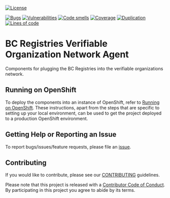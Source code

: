 [![License](https://img.shields.io/badge/License-Apache%202.0-blue.svg)](LICENSE)

[![Bugs](https://sonarqube-devex-von-tools.pathfinder.gov.bc.ca/api/badges/measure?key=BCRegistriesAgent&metric=bugs&template=FLAT)](https://sonarqube-devex-von-tools.pathfinder.gov.bc.ca/dashboard?id=BCRegistriesAgent) [![Vulnerabilities](https://sonarqube-devex-von-tools.pathfinder.gov.bc.ca/api/badges/measure?key=BCRegistriesAgent&metric=vulnerabilities&template=FLAT)](https://sonarqube-devex-von-tools.pathfinder.gov.bc.ca/dashboard?id=BCRegistriesAgent) [![Code smells](https://sonarqube-devex-von-tools.pathfinder.gov.bc.ca/api/badges/measure?key=BCRegistriesAgent&metric=code_smells&template=FLAT)](https://sonarqube-devex-von-tools.pathfinder.gov.bc.ca/dashboard?id=BCRegistriesAgent) [![Coverage](https://sonarqube-devex-von-tools.pathfinder.gov.bc.ca/api/badges/measure?key=BCRegistriesAgent&metric=coverage&template=FLAT)](https://sonarqube-devex-von-tools.pathfinder.gov.bc.ca/dashboard?id=BCRegistriesAgent) [![Duplication](https://sonarqube-devex-von-tools.pathfinder.gov.bc.ca/api/badges/measure?key=BCRegistriesAgent&metric=duplicated_lines_density&template=FLAT)](https://sonarqube-devex-von-tools.pathfinder.gov.bc.ca/dashboard?id=BCRegistriesAgent) [![Lines of code](https://sonarqube-devex-von-tools.pathfinder.gov.bc.ca/api/badges/measure?key=BCRegistriesAgent&metric=lines&template=FLAT)](https://sonarqube-devex-von-tools.pathfinder.gov.bc.ca/dashboard?id=BCRegistriesAgent)

# BC Registries Verifiable Organization Network Agent

Components for plugging the BC Registries into the verifiable organizations network.

## Running on OpenShift

To deploy the components into an instance of OpenShift, refer to [Running on OpenShift](./openshift/README.md).  These instructions, apart from the steps that are specific to setting up your local environment, can be used to get the project deployed to a production OpenShift environment.

## Getting Help or Reporting an Issue

To report bugs/issues/feature requests, please file an [issue](../../issues).

## Contributing

If you would like to contribute, please see our [CONTRIBUTING](./CONTRIBUTING.md) guidelines.

Please note that this project is released with a [Contributor Code of Conduct](./CODE_OF_CONDUCT.md). 
By participating in this project you agree to abide by its terms.